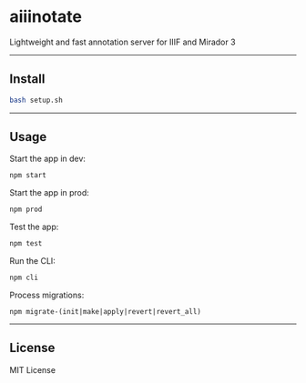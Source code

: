 # aiiinotate

Lightweight and fast annotation server for IIIF and Mirador 3

---

## Install

```bash
bash setup.sh
```

--- 

## Usage

Start the app in dev:

```bash
npm start
```

Start the app in prod:

```bash
npm prod
```

Test the app:

```bash
npm test
```

Run the CLI:

```bash
npm cli
```

Process migrations:

```
npm migrate-(init|make|apply|revert|revert_all)
```

---

## License

MIT License
